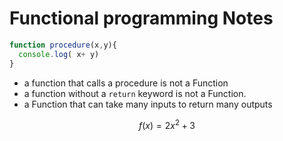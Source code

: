 # Functional programming Notes

```js
function procedure(x,y){
  console.log( x+ y)
}
```

* a function that calls a procedure is not a Function
* a function without a `return` keyword is not a Function.
* a Function that can take many inputs to return many outputs

```math
f(x)= 2x^2 + 3
```
